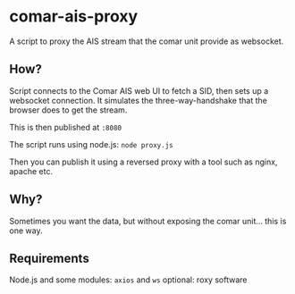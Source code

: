 # comar-ais-proxy
A script to proxy the AIS stream that the comar unit provide as websocket.

## How?

Script connects to the Comar AIS web UI to fetch a SID, then sets up a websocket connection.
It simulates the three-way-handshake that the browser does to get the stream.

This is then published at ``` :8080 ```

The script runs using node.js: ``` node proxy.js ```

Then you can publish it using a reversed proxy with a tool such as nginx, apache etc.

## Why?

Sometimes you want the data, but without exposing the comar unit...  this is one way.


## Requirements
Node.js and some modules: ``` axios ``` and ``` ws ```
optional: roxy software
